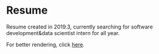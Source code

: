 # Resume
Resume created in 2019.3, currently searching for software development&data scientist intern for all year.

For better rendering, click [here](https://nbviewer.jupyter.org/github/Rabona17/Resume/blob/master/Resume1.pdf).
